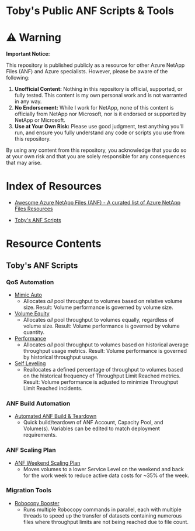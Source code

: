 # Toby's Public ANF Scripts & Tools

# ⚠️ Warning

**Important Notice:**

This repository is published publicly as a resource for other Azure NetApp Files (ANF) and Azure specialists. However, please be aware of the following:

1. **Unofficial Content:** Nothing in this repository is official, supported, or fully tested. This content is my own personal work and is not warranted in any way.
2. **No Endorsement:** While I work for NetApp, none of this content is officially from NetApp nor Microsoft, nor is it endorsed or supported by NetApp or Microsoft.
3. **Use at Your Own Risk:** Please use good judgment, test anything you'll run, and ensure you fully understand any code or scripts you use from this repository.

By using any content from this repository, you acknowledge that you do so at your own risk and that you are solely responsible for any consequences that may arise.


# Index of Resources

- [Awesome Azure NetApp Files (ANF) - A curated list of Azure NetApp Files Resources](https://github.com/ANFTechTeam/awesome-anf)

- [Toby's ANF Scripts](#tobys-anf-scripts)

# Resource Contents

## Toby's ANF Scripts

### QoS Automation

- [Mimic Auto](https://github.com/tvanroo/public-anf-toolbox/blob/main/ANF%20QoS%20Mimic%20Auto)
    - Allocates _all_ pool throughput to volumes based on relative volume size. Result: Volume performance is governed by volume size.
- [Volume Equity](https://github.com/tvanroo/public-anf-toolbox/blob/main/ANF%20QoS%20Volume%20Equity)
    - Allocates _all_ pool throughput to volumes equally, regardless of volume size. Result: Volume performance is governed by volume quantity.
- [Performance](https://github.com/tvanroo/public-anf-toolbox/blob/main/ANF%20QoS%20Performance)
    - Allocates _all_ pool throughput to volumes based on historical average throughput usage metrics. Result: Volume performance is governed by historical throughput usage.
- [Self Leveling](https://github.com/tvanroo/public-anf-toolbox/blob/main/ANF%20QoS%20Self%20Leveling)
    - Reallocates a defined percentage of throughput to volumes based on the historical frequency of Throughput Limit Reached metrics. Result: Volume performance is adjusted to minimize Throughput Limit Reached incidents.

### ANF Build Automation

- [Automated ANF Build & Teardown](https://github.com/tvanroo/public-anf-toolbox/blob/main/Automated%20Build%20and%20Teardown)
    - Quick build/teardown of ANF Account, Capacity Pool, and Volume(s). Variables can be edited to match deployment requirements.

### ANF Scaling Plan
- [ANF Weekend Scaling Plan](https://github.com/tvanroo/public-anf-toolbox/tree/main/ANF%20Weekend%20Scaling%20Plan)
    - Moves volumes to a lower Service Level on the weekend and back for the work week to reduce active data costs for ~35% of the week. 

### Migration Tools
- [Robocopy Booster](https://github.com/tvanroo/public-anf-toolbox/tree/main/Robocopy%20Booster)
    - Runs multiple Robocopy commands in parallel, each with multiple threads to speed up the transfer of datasets containing numerous files where throughput limits are not being reached due to file count.
